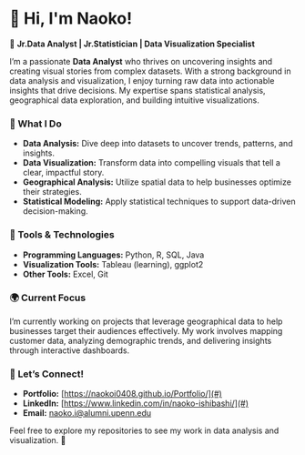 # 👋 Hi, I'm Naoko!  

🎯 **Jr.Data Analyst | Jr.Statistician | Data Visualization Specialist**  

I’m a passionate **Data Analyst** who thrives on uncovering insights and creating visual stories from complex datasets. With a strong background in data analysis and visualization, I enjoy turning raw data into actionable insights that drive decisions. My expertise spans statistical analysis, geographical data exploration, and building intuitive visualizations.  

### 🌟 What I Do  
- **Data Analysis:** Dive deep into datasets to uncover trends, patterns, and insights.  
- **Data Visualization:** Transform data into compelling visuals that tell a clear, impactful story.  
- **Geographical Analysis:** Utilize spatial data to help businesses optimize their strategies.  
- **Statistical Modeling:** Apply statistical techniques to support data-driven decision-making.  

### 🔧 Tools & Technologies  
- **Programming Languages:** Python, R, SQL, Java  
- **Visualization Tools:** Tableau (learning), ggplot2
- **Other Tools:** Excel, Git  

### 🌍 Current Focus  
I’m currently working on projects that leverage geographical data to help businesses target their audiences effectively. My work involves mapping customer data, analyzing demographic trends, and delivering insights through interactive dashboards.  

### 💬 Let’s Connect!  
- **Portfolio:** [https://naokoi0408.github.io/Portfolio/](#)  
- **LinkedIn:** [https://www.linkedin.com/in/naoko-ishibashi/](#)  
- **Email:** [naoko.i@alumni.upenn.edu](mailto:#)  

Feel free to explore my repositories to see my work in data analysis and visualization. 🚀  

